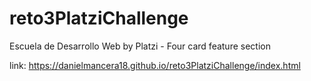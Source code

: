 # reto3PlatziChallenge
Escuela de Desarrollo Web by Platzi - Four card feature section

link: https://danielmancera18.github.io/reto3PlatziChallenge/index.html
